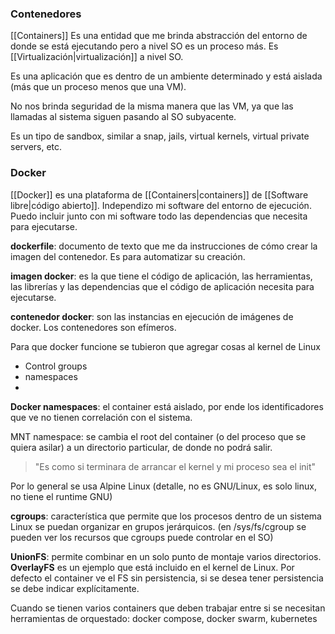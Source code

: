 ### Contenedores
[[Containers]]
Es una entidad que me brinda abstracción del entorno de donde se está ejecutando pero a nivel SO es un proceso más.
Es [[Virtualización|virtualización]] a nivel SO.

Es una aplicación que es dentro de un ambiente determinado y está aislada (más que un proceso menos que una VM).

No nos brinda seguridad de la misma manera que las VM, ya que las llamadas al sistema siguen pasando al SO subyacente.

Es un tipo de sandbox, similar a snap, jails, virtual kernels, virtual private servers, etc.

### Docker
[[Docker]] es una plataforma de [[Containers|containers]] de [[Software libre|código abierto]].
Independizo mi software del entorno de ejecución. Puedo incluir junto con mi software todo las dependencias que necesita para ejecutarse.

**dockerfile**: documento de texto que me da instrucciones de cómo crear la imagen del contenedor. Es para automatizar su creación.

**imagen docker**: es la que tiene el código de aplicación, las herramientas, las librerías y las dependencias que el código de aplicación necesita para ejecutarse.

**contenedor docker**: son las instancias en ejecución de imágenes de docker. Los contenedores son efímeros.

Para que docker funcione se tubieron que agregar cosas al kernel de Linux
- Control groups
- namespaces
- 

**Docker namespaces**: el container está aislado, por ende los identificadores que ve no tienen correlación con el sistema. 

MNT namespace: se cambia el root del container (o del proceso que se quiera asilar) a un directorio particular, de donde no podrá salir.

> "Es como si terminara de arrancar el kernel y mi proceso sea el init"

Por lo general se usa Alpine Linux (detalle, no es GNU/Linux, es solo linux, no tiene el runtime GNU)

**cgroups**: característica que permite que los procesos dentro de un sistema Linux se puedan organizar en grupos jerárquicos. (en /sys/fs/cgroup se pueden ver los recursos que cgroups puede controlar en el SO)

**UnionFS**: permite combinar en un solo punto de montaje varios directorios. **OverlayFS** es un ejemplo que está incluido en el kernel de Linux. Por defecto el container ve el FS sin persistencia, si se desea tener persistencia se debe indicar explícitamente.

Cuando se tienen varios containers que deben trabajar entre si se necesitan herramientas de orquestado: docker compose, docker swarm, kubernetes

